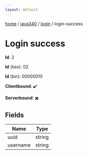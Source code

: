 ```yaml
---
layout: default
---
```


[home](/)  /  [java340](/protocol/java340)  /  [login](/protocol/java340/login)  /  login-success

# Login success

**Id**: 2

**Id** (hex): 02

**Id** (bin): 00000010

**Clientbound**: ✔️

**Serverbound**: ✖️

## Fields

Name | Type
---|---
uuid | string
username | string

